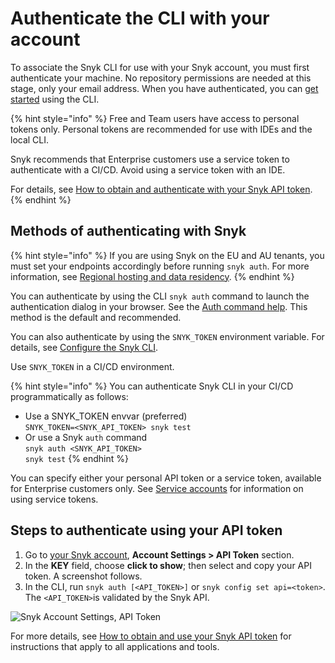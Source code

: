 # Authenticate the CLI with your account

To associate the Snyk CLI for use with your Snyk account, you must first authenticate your machine. No repository permissions are needed at this stage, only your email address. When you have authenticated, you can [get started](getting-started-with-the-snyk-cli.md) using the CLI.

{% hint style="info" %}
Free and Team users have access to personal tokens only. Personal tokens are recommended for use with IDEs and the local CLI.&#x20;

Snyk recommends that Enterprise customers use a service token to authenticate with a CI/CD. Avoid using a service token with an IDE.

For details, see [How to obtain and authenticate with your Snyk API token](../getting-started/how-to-obtain-and-authenticate-with-your-snyk-api-token.md).
{% endhint %}

## Methods of authenticating with Snyk

{% hint style="info" %}
If you are using Snyk on the EU and AU tenants, you must set your endpoints accordingly before running `snyk auth`. For more information, see [Regional hosting and data residency](../working-with-snyk/regional-hosting-and-data-residency.md#cli-and-ci-pipelines-urls).
{% endhint %}

You can authenticate by using the CLI `snyk auth` command to launch the authentication dialog in your browser.  See the [Auth command help](commands/auth.md). This method is the default and recommended.

You can also authenticate by using the `SNYK_TOKEN` environment variable. For details, see [Configure the Snyk CLI](configure-the-snyk-cli/).

Use `SNYK_TOKEN` in a CI/CD environment.

{% hint style="info" %}
You can authenticate Snyk CLI in your CI/CD programmatically as follows:

* Use a SNYK\_TOKEN envvar (preferred)\
  `SNYK_TOKEN=<SNYK_API_TOKEN> snyk test`
* Or use a Snyk `auth` command\
  `snyk auth <SNYK_API_TOKEN>`\
  `snyk test`
{% endhint %}

You can specify either your personal API token or a service token, available for Enterprise customers only. See [Service accounts](../enterprise-configuration-and-implementation/service-accounts/) for information on using service tokens.

## Steps to authenticate using your API token

1. Go to [your Snyk account](https://app.snyk.io/account), **Account Settings > API Token** section.
2. In the **KEY** field, choose **click to show**; then select and copy your API token. A screenshot follows.
3. In the CLI, run `snyk auth [<API_TOKEN>]` or `snyk config set api=<token>`. The `<API_TOKEN>`is validated by the Snyk API.

![Snyk Account Settings, API Token](../.gitbook/assets/API-token-CLI-auth-details-22-01.png)

For more details, see [How to obtain and use your Snyk API token](../getting-started/how-to-obtain-and-authenticate-with-your-snyk-api-token.md) for instructions that apply to all applications and tools.
